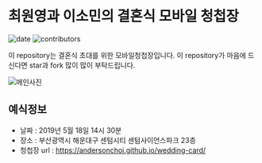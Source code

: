 # 최원영과 이소민의 결혼식 모바일 청첩장
![date](https://img.shields.io/date/1558189800.svg?style=for-the-badge) ![contributors](https://img.shields.io/github/contributors/AndersonChoi/wedding-card.svg?style=for-the-badge)

이 repository는 결혼식 초대를 위한 모바일청첩장입니다. 이 repository가 마음에 드신다면 star과 fork 많이 많이 부탁드립니다.

![메인사진](https://github.com/AndersonChoi/wedding-card/raw/master/docs/images/pic2.jpeg)

## 예식정보

* 날짜 : 2019년 5월 18일 14시 30분
* 장소 : 부산광역시 해운대구 센텀시티 센텀사이언스파크 23층
* 청첩장 url : https://andersonchoi.github.io/wedding-card/
